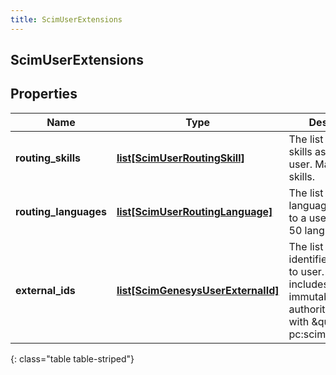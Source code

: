 ```yaml
---
title: ScimUserExtensions
---
```

## ScimUserExtensions

## Properties

|Name | Type | Description | Notes|
|------------ | ------------- | ------------- | -------------|
| **routing_skills** | [**list[ScimUserRoutingSkill]**](ScimUserRoutingSkill.html) | The list of routing skills assigned to a user. Maximum 50 skills. | [optional] |
| **routing_languages** | [**list[ScimUserRoutingLanguage]**](ScimUserRoutingLanguage.html) | The list of routing languages assigned to a user. Maximum 50 languages. | [optional] |
| **external_ids** | [**list[ScimGenesysUserExternalId]**](ScimGenesysUserExternalId.html) | The list of external identifiers assigned to user. Always includes an immutable SCIM authority prefixed with \&quot;x-pc:scimv2:v1\&quot;. | [optional] |
{: class="table table-striped"}


